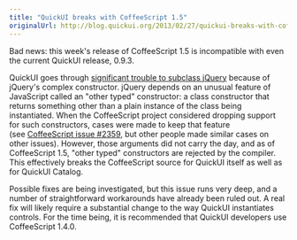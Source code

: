 ```yaml
---
title: "QuickUI breaks with CoffeeScript 1.5"
originalUrl: http://blog.quickui.org/2013/02/27/quickui-breaks-with-coffeescript-1-5/
---
```


<p>
  Bad news: this week's release of CoffeeScript 1.5 is incompatible with even
  the current QuickUI release, 0.9.3.
</p>
<p>
  QuickUI goes through
  <a href="http://blog.quickui.org/2012/06/07/jquery-fn-init/"
    >significant trouble to subclass jQuery</a
  >
  because of jQuery's complex constructor. jQuery depends on an unusual feature
  of JavaScript called an "other typed" constructor: a class constructor that
  returns something other than a plain instance of the class being instantiated.
  When the CoffeeScript project considered dropping support for such
  constructors, cases were made to keep that feature (see <a
    href="https://github.com/jashkenas/coffee-script/issues/2359"
    >CoffeeScript issue #2359</a
  >, but other people made similar cases on other issues). However, those
  arguments did not carry the day, and as of CoffeeScript 1.5, "other typed"
  constructors are rejected by the compiler. This effectively breaks the
  CoffeeScript source for QuickUI itself as well as for QuickUI Catalog.
</p>
<p>
  Possible fixes are being investigated, but this issue runs very deep, and a
  number of straightforward workarounds have already been ruled out. A real fix
  will likely require a substantial change to the way QuickUI instantiates
  controls. For the time being, it is recommended that QuickUI developers use
  CoffeeScript 1.4.0.
</p>

